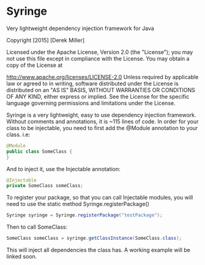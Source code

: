 # Syringe
Very lightweight dependency injection framework for Java

Copyright [2015] [Derek Miller]

Licensed under the Apache License, Version 2.0 (the "License");
you may not use this file except in compliance with the License.
You may obtain a copy of the License at

http://www.apache.org/licenses/LICENSE-2.0
Unless required by applicable law or agreed to in writing, software
distributed under the License is distributed on an "AS IS" BASIS,
WITHOUT WARRANTIES OR CONDITIONS OF ANY KIND, either express or implied.
See the License for the specific language governing permissions and
limitations under the License.

Syringe is a very lightweight, easy to use dependency injection framework. Without comments and annotations, it is ~115 lines
of code. In order for your class to be injectable, you need to first add the @Module annotation to your class. i.e:

```java
@Module
public class SomeClass {
}
```

And to inject it, use the Injectable annotation:
```java
@Injectable
private SomeClass someClass;
```

To register your package, so that you can call Injectable modules, you will need to use the static method 
Syringe.registerPackage()
```java
Syringe syringe = Syringe.registerPackage("testPackage");
```

Then to call SomeClass: 

```java
SomeClass someClass = syringe.getClassInstance(SomeClass.class);
```

This will inject all dependencies the class has. A working example will be linked soon.
